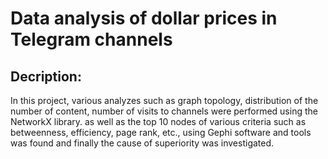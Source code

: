 # Data analysis of dollar prices in Telegram channels

## Decription:

In this project, various analyzes such as graph topology, distribution of the number of content, number of visits to channels were performed using the NetworkX library. as well as the top 10 nodes of various criteria such as betweenness, efficiency, page rank, etc., using Gephi software and tools was found and finally the cause of superiority was investigated.

